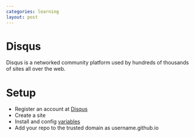 ```yaml
---
categories: learning
layout: post
---
```


# Disqus
Disqus is a networked community platform used by hundreds of thousands of sites all over the web. 


# Setup
- Register an account at [Disqus](https://disqus.com/)
- Create a site
- Install and config [variables](https://help.disqus.com/en/articles/1717084-javascript-configuration-variables)
- Add your repo to the trusted domain as username.github.io